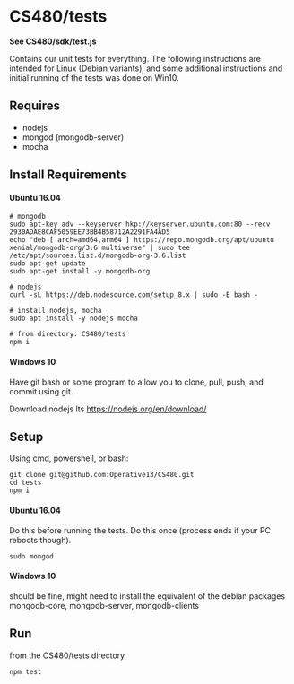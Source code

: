 # CS480/tests

**See CS480/sdk/test.js**

Contains our unit tests for everything. The following instructions are intended
for Linux (Debian variants), and some additional instructions and initial
running of the tests was done on Win10.

## Requires

- nodejs
- mongod (mongodb-server)
- mocha

## Install Requirements

#### Ubuntu 16.04

```
# mongodb
sudo apt-key adv --keyserver hkp://keyserver.ubuntu.com:80 --recv 2930ADAE8CAF5059EE73BB4B58712A2291FA4AD5
echo "deb [ arch=amd64,arm64 ] https://repo.mongodb.org/apt/ubuntu xenial/mongodb-org/3.6 multiverse" | sudo tee /etc/apt/sources.list.d/mongodb-org-3.6.list
sudo apt-get update
sudo apt-get install -y mongodb-org

# nodejs
curl -sL https://deb.nodesource.com/setup_8.x | sudo -E bash -

# install nodejs, mocha
sudo apt install -y nodejs mocha

# from directory: CS480/tests
npm i
```

#### Windows 10

Have git bash or some program to allow you to clone, pull, push, and commit
using git.

Download nodejs lts https://nodejs.org/en/download/

## Setup

Using cmd, powershell, or bash:

```
git clone git@github.com:Operative13/CS480.git
cd tests
npm i
```

#### Ubuntu 16.04

Do this before running the tests. Do this once (process ends if your PC
reboots though).
```
sudo mongod
```

#### Windows 10

should be fine, might need to install the equivalent of the debian packages
mongodb-core, mongodb-server, mongodb-clients

## Run

from the CS480/tests directory

```
npm test
```
